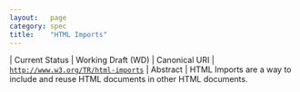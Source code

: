 ```yaml
---
layout:   page
category: spec
title:    "HTML Imports"
---
```


| Current Status | Working Draft (WD)
| Canonical URI | [`http://www.w3.org/TR/html-imports`](http://www.w3.org/TR/html-imports)
| Abstract | HTML Imports are a way to include and reuse HTML documents in other HTML documents.